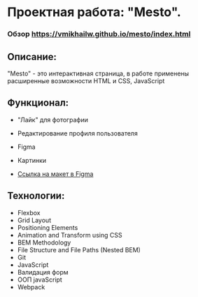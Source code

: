 # Проектная работа: "Mesto". 

### Обзор   https://vmikhailw.github.io/mesto/index.html

## Описание: 

"Mesto" - это интерактивная страница, в работе применены расширенные возможности HTML и CSS, JavaScript 

## Функционал: 

* "Лайк" для фотографии 
* Редактирование профиля пользователя 
* Figma
* Картинки

* [Ссылка на макет в Figma](https://www.figma.com/file/2cn9N9jSkmxD84oJik7xL7/JavaScript.-Sprint-4?node-id=0%3A1)

## Технологии: 

* Flexbox
* Grid Layout
* Positioning Elements
* Animation and Transform using CSS
* BEM Methodology
* File Structure and File Paths (Nested BEM)
* Git
* JavaScript
* Валидация форм
* ООП javaScript
* Webpack 
